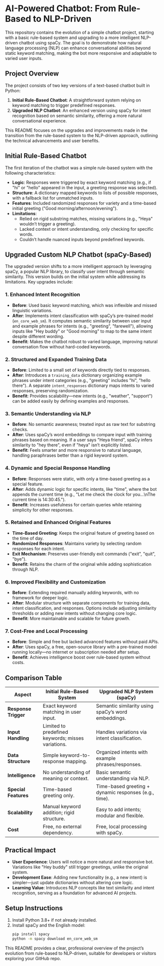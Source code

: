 # AI-Powered Chatbot: From Rule-Based to NLP-Driven

This repository contains the evolution of a simple chatbot project, starting with a basic rule-based system and upgrading to a more intelligent NLP-driven chatbot using spaCy. The goal is to demonstrate how natural language processing (NLP) can enhance conversational abilities beyond static keyword matching, making the bot more responsive and adaptable to varied user inputs.

## Project Overview

The project consists of two key versions of a text-based chatbot built in Python:
1. **Initial Rule-Based Chatbot**: A straightforward system relying on keyword matching to trigger predefined responses.
2. **Upgraded NLP Chatbot**: An enhanced version using spaCy for intent recognition based on semantic similarity, offering a more natural conversational experience.

This README focuses on the upgrades and improvements made in the transition from the rule-based system to the NLP-driven approach, outlining the technical advancements and user benefits.

## Initial Rule-Based Chatbot

The first iteration of the chatbot was a simple rule-based system with the following characteristics:
- **Logic**: Responses were triggered by exact keyword matching (e.g., if "hi" or "hello" appeared in the input, a greeting response was selected).
- **Structure**: A dictionary mapped keywords to lists of possible responses, with a fallback list for unmatched inputs.
- **Features**: Included randomized responses for variety and a time-based initial greeting ("Good morning/afternoon/evening").
- **Limitations**:
  - Relied on rigid substring matches, missing variations (e.g., "Heya" wouldn’t trigger a greeting).
  - Lacked context or intent understanding, only checking for specific words.
  - Couldn’t handle nuanced inputs beyond predefined keywords.

## Upgraded Custom NLP Chatbot (spaCy-Based)

The upgraded version shifts to a more intelligent approach by leveraging spaCy, a popular NLP library, to classify user intent through semantic similarity. This version builds on the initial system while addressing its limitations. Key upgrades include:

### 1. Enhanced Intent Recognition
- **Before**: Used basic keyword matching, which was inflexible and missed linguistic variations.
- **After**: Implements intent classification with spaCy’s pre-trained model (`en_core_web_sm`). It computes semantic similarity between user input and example phrases for intents (e.g., "greeting", "farewell"), allowing inputs like "Hey buddy" or "Good morning" to map to the same intent despite different wording.
- **Benefit**: Makes the chatbot robust to varied language, improving natural conversation flow without hard-coded keywords.

### 2. Structured and Expanded Training Data
- **Before**: Limited to a small set of keywords directly tied to responses.
- **After**: Introduces a `training_data` dictionary organizing example phrases under intent categories (e.g., "greeting" includes "hi", "hello there"). A separate `intent_responses` dictionary maps intents to varied responses, preserving randomization.
- **Benefit**: Provides scalability—new intents (e.g., "weather", "support") can be added easily by defining examples and responses.

### 3. Semantic Understanding via NLP
- **Before**: No semantic awareness; treated input as raw text for substring checks.
- **After**: Uses spaCy’s word embeddings to compare input with training phrases based on meaning. If a user says "Heya friend", spaCy infers similarity to "hey there", even if "heya" isn’t explicitly listed.
- **Benefit**: Feels smarter and more responsive to natural language, handling paraphrases better than a rigid keyword system.

### 4. Dynamic and Special Response Handling
- **Before**: Responses were static, with only a time-based greeting as a special feature.
- **After**: Adds dynamic logic for specific intents, like "time", where the bot appends the current time (e.g., "Let me check the clock for you...\nThe current time is 14:30:45.").
- **Benefit**: Increases usefulness for certain queries while retaining simplicity for other responses.

### 5. Retained and Enhanced Original Features
- **Time-Based Greeting**: Keeps the original feature of greeting based on the time of day.
- **Randomized Responses**: Maintains variety by selecting random responses for each intent.
- **Exit Mechanism**: Preserves user-friendly exit commands ("exit", "quit", "bye").
- **Benefit**: Retains the charm of the original while adding sophistication through NLP.

### 6. Improved Flexibility and Customization
- **Before**: Extending required manually adding keywords, with no framework for deeper logic.
- **After**: Modular structure with separate components for training data, intent classification, and responses. Options include adjusting similarity thresholds or adding new intents without changing core logic.
- **Benefit**: More maintainable and scalable for future growth.

### 7. Cost-Free and Local Processing
- **Before**: Simple and free but lacked advanced features without paid APIs.
- **After**: Uses spaCy, a free, open-source library with a pre-trained model running locally—no internet or subscription needed after setup.
- **Benefit**: Achieves intelligence boost over rule-based system without costs.

## Comparison Table

| **Aspect**                | **Initial Rule-Based System**                       | **Upgraded NLP System (spaCy)**                       |
|---------------------------|-----------------------------------------------------|------------------------------------------------------|
| **Response Trigger**      | Exact keyword matching in user input.              | Semantic similarity using spaCy’s word embeddings.   |
| **Input Handling**        | Limited to predefined keywords; misses variations. | Handles variations via intent classification.        |
| **Data Structure**        | Simple keyword-to-response mapping.                | Organized intents with example phrases/responses.    |
| **Intelligence**          | No understanding of meaning or context.            | Basic semantic understanding via NLP.               |
| **Special Features**      | Time-based greeting only.                          | Time-based greeting + dynamic responses (e.g., time).|
| **Scalability**           | Manual keyword addition; rigid structure.          | Easy to add intents; modular and flexible.          |
| **Cost**                  | Free, no external dependency.                      | Free, local processing with spaCy.                  |

## Practical Impact
- **User Experience**: Users will notice a more natural and responsive bot. Variations like "Hey buddy" still trigger greetings, unlike the original system.
- **Development Ease**: Adding new functionality (e.g., a new intent) is simpler—just update dictionaries without altering core logic.
- **Learning Value**: Introduces NLP concepts like text similarity and intent recognition, serving as a foundation for advanced AI projects.

## Setup Instructions
1. Install Python 3.8+ if not already installed.
2. Install spaCy and the English model:
   ```bash
   pip install spacy
   python -m spacy download en_core_web_sm

This README provides a clear, professional overview of the project’s evolution from rule-based to NLP-driven, suitable for developers or visitors exploring your GitHub repo.
